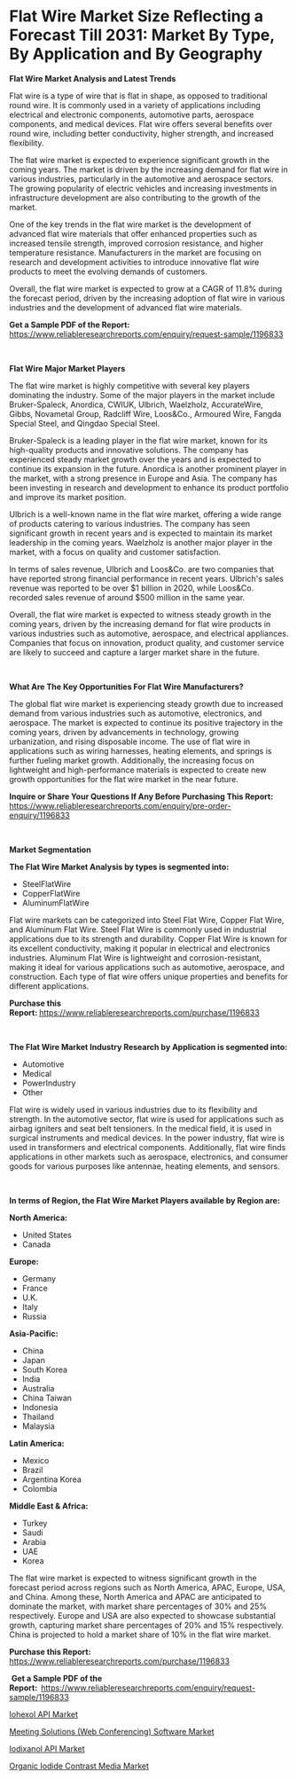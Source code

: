<p><h1>Flat Wire Market Size Reflecting a Forecast Till 2031: Market By Type, By Application and By Geography</h1></p><p><strong>Flat Wire Market Analysis and Latest Trends</strong></p>
<p><p>Flat wire is a type of wire that is flat in shape, as opposed to traditional round wire. It is commonly used in a variety of applications including electrical and electronic components, automotive parts, aerospace components, and medical devices. Flat wire offers several benefits over round wire, including better conductivity, higher strength, and increased flexibility.</p><p>The flat wire market is expected to experience significant growth in the coming years. The market is driven by the increasing demand for flat wire in various industries, particularly in the automotive and aerospace sectors. The growing popularity of electric vehicles and increasing investments in infrastructure development are also contributing to the growth of the market.</p><p>One of the key trends in the flat wire market is the development of advanced flat wire materials that offer enhanced properties such as increased tensile strength, improved corrosion resistance, and higher temperature resistance. Manufacturers in the market are focusing on research and development activities to introduce innovative flat wire products to meet the evolving demands of customers.</p><p>Overall, the flat wire market is expected to grow at a CAGR of 11.8% during the forecast period, driven by the increasing adoption of flat wire in various industries and the development of advanced flat wire materials.</p></p>
<p><strong>Get a Sample PDF of the Report:&nbsp;</strong> <a href="https://www.reliableresearchreports.com/enquiry/request-sample/1196833">https://www.reliableresearchreports.com/enquiry/request-sample/1196833</a></p>
<p>&nbsp;</p>
<p><strong>Flat Wire Major Market Players</strong></p>
<p><p>The flat wire market is highly competitive with several key players dominating the industry. Some of the major players in the market include Bruker-Spaleck, Anordica, CWIUK, Ulbrich, Waelzholz, AccurateWire, Gibbs, Novametal Group, Radcliff Wire, Loos&Co., Armoured Wire, Fangda Special Steel, and Qingdao Special Steel.</p><p>Bruker-Spaleck is a leading player in the flat wire market, known for its high-quality products and innovative solutions. The company has experienced steady market growth over the years and is expected to continue its expansion in the future. Anordica is another prominent player in the market, with a strong presence in Europe and Asia. The company has been investing in research and development to enhance its product portfolio and improve its market position.</p><p>Ulbrich is a well-known name in the flat wire market, offering a wide range of products catering to various industries. The company has seen significant growth in recent years and is expected to maintain its market leadership in the coming years. Waelzholz is another major player in the market, with a focus on quality and customer satisfaction.</p><p>In terms of sales revenue, Ulbrich and Loos&Co. are two companies that have reported strong financial performance in recent years. Ulbrich's sales revenue was reported to be over $1 billion in 2020, while Loos&Co. recorded sales revenue of around $500 million in the same year.</p><p>Overall, the flat wire market is expected to witness steady growth in the coming years, driven by the increasing demand for flat wire products in various industries such as automotive, aerospace, and electrical appliances. Companies that focus on innovation, product quality, and customer service are likely to succeed and capture a larger market share in the future.</p></p>
<p>&nbsp;</p>
<p><strong>What Are The Key Opportunities For Flat Wire Manufacturers?</strong></p>
<p><p>The global flat wire market is experiencing steady growth due to increased demand from various industries such as automotive, electronics, and aerospace. The market is expected to continue its positive trajectory in the coming years, driven by advancements in technology, growing urbanization, and rising disposable income. The use of flat wire in applications such as wiring harnesses, heating elements, and springs is further fueling market growth. Additionally, the increasing focus on lightweight and high-performance materials is expected to create new growth opportunities for the flat wire market in the near future.</p></p>
<p><strong>Inquire or Share Your Questions If Any Before Purchasing This Report:</strong> <a href="https://www.reliableresearchreports.com/enquiry/pre-order-enquiry/1196833">https://www.reliableresearchreports.com/enquiry/pre-order-enquiry/1196833</a></p>
<p>&nbsp;</p>
<p><strong>Market Segmentation</strong></p>
<p><strong>The Flat Wire Market Analysis by types is segmented into:</strong></p>
<p><ul><li>SteelFlatWire</li><li>CopperFlatWire</li><li>AluminumFlatWire</li></ul></p>
<p><p>Flat wire markets can be categorized into Steel Flat Wire, Copper Flat Wire, and Aluminum Flat Wire. Steel Flat Wire is commonly used in industrial applications due to its strength and durability. Copper Flat Wire is known for its excellent conductivity, making it popular in electrical and electronics industries. Aluminum Flat Wire is lightweight and corrosion-resistant, making it ideal for various applications such as automotive, aerospace, and construction. Each type of flat wire offers unique properties and benefits for different applications.</p></p>
<p><strong>Purchase this Report:&nbsp;</strong><a href="https://www.reliableresearchreports.com/purchase/1196833">https://www.reliableresearchreports.com/purchase/1196833</a></p>
<p>&nbsp;</p>
<p><strong>The Flat Wire Market Industry Research by Application is segmented into:</strong></p>
<p><ul><li>Automotive</li><li>Medical</li><li>PowerIndustry</li><li>Other</li></ul></p>
<p><p>Flat wire is widely used in various industries due to its flexibility and strength. In the automotive sector, flat wire is used for applications such as airbag igniters and seat belt tensioners. In the medical field, it is used in surgical instruments and medical devices. In the power industry, flat wire is used in transformers and electrical components. Additionally, flat wire finds applications in other markets such as aerospace, electronics, and consumer goods for various purposes like antennae, heating elements, and sensors.</p></p>
<p>&nbsp;</p>
<p><strong>In terms of Region, the Flat Wire Market Players available by Region are:</strong></p>
<p>
    <p> <strong> North America: </strong>
        <ul>
            <li>United States</li>
            <li>Canada</li>
        </ul>
        </p> 
    <p> <strong> Europe: </strong>
        <ul>
            <li>Germany</li>
            <li>France</li>
            <li>U.K.</li>
            <li>Italy</li>
            <li>Russia</li>
        </ul>
        </p> 
    <p> <strong> Asia-Pacific: </strong>
        <ul>
            <li>China</li>
            <li>Japan</li>
            <li>South Korea</li>
            <li>India</li>
            <li>Australia</li>
            <li>China Taiwan</li>
            <li>Indonesia</li>
            <li>Thailand</li>
            <li>Malaysia</li>
        </ul>
        </p> 
    <p> <strong> Latin America: </strong>
        <ul>
            <li>Mexico</li>
            <li>Brazil</li>
            <li>Argentina Korea</li>
            <li>Colombia</li>
        </ul>
        </p> 
    <p> <strong> Middle East & Africa: </strong>
        <ul>
            <li>Turkey</li>
            <li>Saudi</li>
            <li>Arabia</li>
            <li>UAE</li>
            <li>Korea</li>
        </ul>
    </p>
    </p>
<p><p>The flat wire market is expected to witness significant growth in the forecast period across regions such as North America, APAC, Europe, USA, and China. Among these, North America and APAC are anticipated to dominate the market, with market share percentages of 30% and 25% respectively. Europe and USA are also expected to showcase substantial growth, capturing market share percentages of 20% and 15% respectively. China is projected to hold a market share of 10% in the flat wire market.</p></p>
<p><strong>Purchase this Report: </strong><a href="https://www.reliableresearchreports.com/purchase/1196833">https://www.reliableresearchreports.com/purchase/1196833</a></p>
<p>&nbsp;<strong>Get a Sample PDF of the Report:&nbsp;&nbsp;</strong><a href="https://www.reliableresearchreports.com/enquiry/request-sample/1196833">https://www.reliableresearchreports.com/enquiry/request-sample/1196833</a></p>
<p><strong></strong></p>
<p><p><a href="https://view.publitas.com/reportprime-1/iohexol-api-market-research-report-the-key-to-successful-business-strategy-forecasted-for-period-from-2023-2030/">Iohexol API Market</a></p><p><a href="https://butternut-bug-553.notion.site/Meeting-Solutions-Web-Conferencing-Software-Market-Provides-Detailed-Segmentation-of-this-Market-b-4745f3d28ec6497fb098c9c274b65bd5">Meeting Solutions (Web Conferencing) Software Market</a></p><p><a href="https://view.publitas.com/reportprime-1/iodixanol-api-market-centers-on-aspects-such-as-market-growth-market-share-market-opportunity-and-projected-forecasts-spanning-from-2023-to-2030/">Iodixanol API Market</a></p><p><a href="https://view.publitas.com/reportprime-1/organic-iodide-contrast-media-market-size-market-share-and-global-market-analysis-report-2023-2030/">Organic Iodide Contrast Media Market</a></p></p>